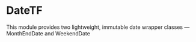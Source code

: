 # DateTF
This module provides two lightweight, immutable date wrapper classes — MonthEndDate and WeekendDate
